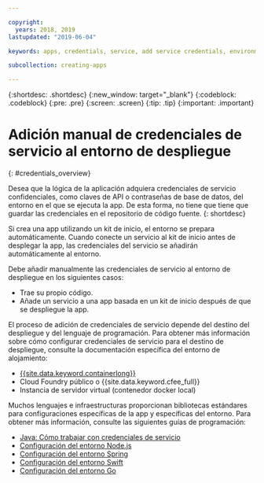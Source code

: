 ```yaml
---

copyright:
  years: 2018, 2019
lastupdated: "2019-06-04"

keywords: apps, credentials, service, add service credentials, environment, deployment

subcollection: creating-apps

---
```


{:shortdesc: .shortdesc}
{:new_window: target="_blank"}
{:codeblock: .codeblock}
{:pre: .pre}
{:screen: .screen}
{:tip: .tip}
{:important: .important}

# Adición manual de credenciales de servicio al entorno de despliegue
{: #credentials_overview}

Desea que la lógica de la aplicación adquiera credenciales de servicio confidenciales, como claves de API o contraseñas de base de datos, del entorno en el que se ejecuta la app. De esta forma, no tiene que tiene que guardar las credenciales en el repositorio de código fuente.
{: shortdesc}

Si crea una app utilizando un kit de inicio, el entorno se prepara automáticamente. Cuando conecte un servicio al kit de inicio antes de desplegar la app, las credenciales del servicio se añadirán automáticamente al entorno.

Debe añadir manualmente las credenciales de servicio al entorno de despliegue en los siguientes casos:

 * Trae su propio código.
 * Añade un servicio a una app basada en un kit de inicio después de que se despliegue la app.

El proceso de adición de credenciales de servicio depende del destino del despliegue y del lenguaje de programación. Para obtener más información sobre cómo configurar credenciales de servicio para el destino de despliegue, consulte la documentación específica del entorno de alojamiento:

  * [{{site.data.keyword.containerlong}}](/docs/containers?topic=containers-service-binding#adding_app)
  * Cloud Foundry público o {{site.data.keyword.cfee_full}}
  * Instancia de servidor virtual (contenedor docker local)

Muchos lenguajes e infraestructuras proporcionan bibliotecas estándares para configuraciones específicas de la app y específicas del entorno. Para obtener más información, consulte las siguientes guías de programación:

* [Java: Cómo trabajar con credenciales de servicio](/docs/java?topic=cloud-native-configuration)
* [Configuración del entorno Node.js](/docs/node?topic=nodejs-configure-nodejs)
* [Configuración del entorno Spring](/docs/java?topic=java-spring-configuration)
* [Configuración del entorno Swift](/docs/swift?topic=swift-configuration)
* [Configuración del entorno Go](/docs/go?topic=go-configure-go-env)
